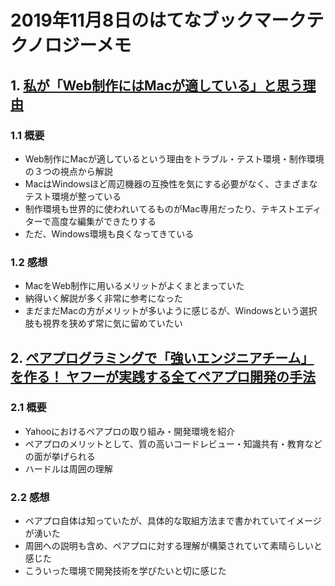 # 2019年11月8日のはてなブックマークテクノロジーメモ

## 1. [私が「Web制作にはMacが適している」と思う理由](https://stocker.jp/diary/mac-suitable-web/)

### 1.1 概要

- Web制作にMacが適しているという理由をトラブル・テスト環境・制作環境の３つの視点から解説
- MacはWindowsほど周辺機器の互換性を気にする必要がなく、さまざまなテスト環境が整っている
- 制作環境も世界的に使われいてるものがMac専用だったり、テキストエディターで高度な編集ができたりする
- ただ、Windows環境も良くなってきている

### 1.2 感想

- MacをWeb制作に用いるメリットがよくまとまっていた
- 納得いく解説が多く非常に参考になった
- まだまだMacの方がメリットが多いように感じるが、Windowsという選択肢も視界を狭めず常に気に留めていたい

## 2. [ペアプログラミングで「強いエンジニアチーム」を作る！ ヤフーが実践する全てペアプロ開発の手法](https://employment.en-japan.com/engineerhub/entry/2019/11/07/103000)

### 2.1 概要

- Yahooにおけるペアプロの取り組み・開発環境を紹介
- ペアプロのメリットとして、質の高いコードレビュー・知識共有・教育などの面が挙げられる
- ハードルは周囲の理解

### 2.2 感想

- ペアプロ自体は知っていたが、具体的な取組方法まで書かれていてイメージが湧いた
- 周囲への説明も含め、ペアプロに対する理解が構築されていて素晴らしいと感じた
- こういった環境で開発技術を学びたいと切に感じた
